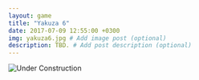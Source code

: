 ```yaml
---
layout: game
title: "Yakuza 6"
date: 2017-07-09 12:55:00 +0300
img: yakuza6.jpg # Add image post (optional)
description: TBD. # Add post description (optional)
---
```

![Under Construction](https://78.media.tumblr.com/6dfcbf9e05d57e3d0e9bb232b30004fa/tumblr_pf27n0jnCn1w050vko1_1280.png)
